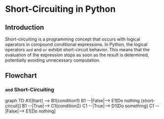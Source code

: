 # Short-Circuiting in Python

## Introduction

Short-circuiting is a programming concept that occurs with logical operators in compound conditional expressions. In Python, the logical operators `and` and `or` exhibit short-circuit behavior. This means that the evaluation of the expression stops as soon as the result is determined, potentially avoiding unnecessary computation.

## Flowchart

### `and` Short-Circuiting

graph TD
    A1[Start] --> B1{condition1}
    B1 --|False|--> E1[Do nothing (short-circuit)]
    B1 --|True|--> C1{condition2}
    C1 --|True|--> D1[Do something]
    C1 --|False|--> E1[Do nothing]
